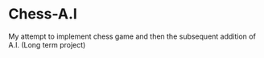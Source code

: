 # Chess-A.I
My attempt to implement chess game and then the subsequent addition of A.I. (Long term project)
